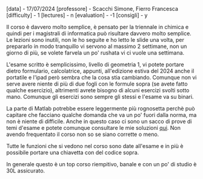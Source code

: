 [data] - 17/07/2024
[professore] - Scacchi Simone, Fierro Francesca
[difficulty] - 1
[lectures] - n
[evaluation] - -1
[consigli] - y

Il corso è davvero molto semplice, è pensato per la triennale in chimica e quindi per i magistrali di informatica può risultare davvero molto semplice. Le lezioni sono inutili, non le ho seguite e ho letto le slide una volta, per prepararlo in modo tranquillo vi servono al massimo 2 settimane, non un giorno di più, se volete farvela un po' rushata vi ci vuole una settimana.

L'esame scritto è semplicissimo, livello di geometria 1, vi potete portare dietro formulario, calcolatrice, appunti, all'edizione estiva del 2024 anche il portatile e l'ipad però sembra che la cosa stia cambiando. Comunque non vi serve avere niente di più di due fogli con le formule sopra (se avete fatto qualche esercizio), altrimenti avrete bisogno di alcuni esercizi svolti sotto mano. Comunque gli esercizi sono sempre gli stessi e l'esame va su binari.

La parte di Matlab potrebbe essere leggermente più rognosetta perchè può capitare che facciano qualche domanda che va un po' fuori dalla norma, ma non è niente di difficile. Anche in questo caso ci sono un sacco di prove di temi d'esame e potete comunque consultare le mie soluzioni <a href="https://github.com/S3gmentati0nFault/esercizi-calcolo-numerico">qui</a>.
Non avendo frequentato il corso non so se siano corrette o meno.

Tutte le funzioni che si vedono nel corso sono date all'esame e in più è possibile portare una chiavetta con del codice sopra.

In generale questo è un top corso riempitivo, banale e con un po' di studio è 30L assicurato.
